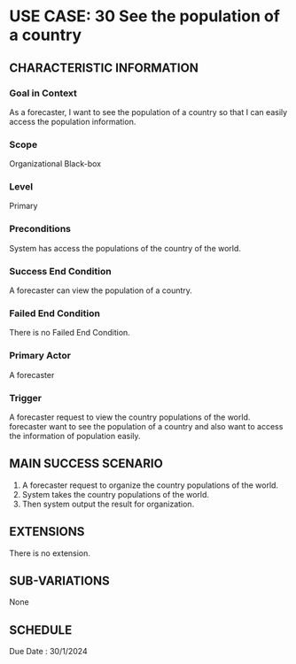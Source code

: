 # USE CASE: 30 See the population of a country
## CHARACTERISTIC INFORMATION

### Goal in Context

As a forecaster, I want to see the population of a country so that I can easily access the population information.

### Scope

Organizational Black-box

### Level

Primary

### Preconditions

System has access the populations of the country of the world.

### Success End Condition

A forecaster can view the population of a country.

### Failed End Condition

There is no Failed End Condition.

### Primary Actor

A forecaster

### Trigger

A forecaster request to view the country populations of the world.
 forecaster want to see the population of a country and also want to access the information of population easily.

## MAIN SUCCESS SCENARIO

1.  A forecaster request to organize the country populations of the world.
2.  System takes the country populations of the world.
3.  Then system output the result for organization.

## EXTENSIONS

There is no extension.

## SUB-VARIATIONS

None

## SCHEDULE

Due Date : 30/1/2024

